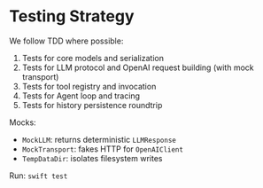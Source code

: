 # Testing Strategy

We follow TDD where possible:

1. Tests for core models and serialization
2. Tests for LLM protocol and OpenAI request building (with mock transport)
3. Tests for tool registry and invocation
4. Tests for Agent loop and tracing
5. Tests for history persistence roundtrip

Mocks:

- `MockLLM`: returns deterministic `LLMResponse`
- `MockTransport`: fakes HTTP for `OpenAIClient`
- `TempDataDir`: isolates filesystem writes

Run: `swift test`

